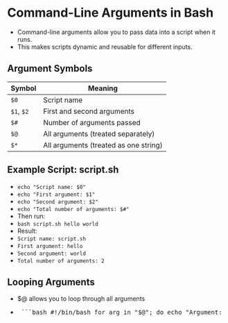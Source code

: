 #  Command-Line Arguments in Bash
- Command-line arguments allow you to pass data into a script when it runs.
- This makes scripts dynamic and reusable for different inputs.

## Argument Symbols
| Symbol | Meaning |
| ------- | -------- |
| `$0` | Script name |
| `$1`, `$2` | First and second arguments |
| `$#` | Number of arguments passed |
| `$@` | All arguments (treated separately) |
| `$*` | All arguments (treated as one string) |

## Example Script: script.sh
- `echo "Script name: $0"`
- `echo "First argument: $1"`
- `echo "Second argument: $2"`
- `echo "Total number of arguments: $#"`
- Then run:
- `bash script.sh hello world`
- Result:
- `Script name: script.sh`
- `First argument: hello`
- `Second argument: world`
- `Total number of arguments: 2`

## Looping Arguments
- $@ allows you to loop through all arguments
- <pre> ```bash #!/bin/bash for arg in "$@"; do echo "Argument: $arg" done ``` </pre>
